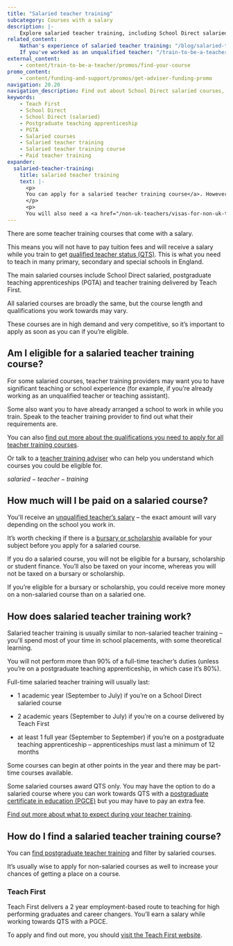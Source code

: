```yaml
---
title: "Salaried teacher training"
subcategory: Courses with a salary
description: |-
    Explore salaried teacher training, including School Direct salaried courses, postgraduate teaching apprenticeships and training delivered by Teach First.
related_content:
    Nathan's experience of salaried teacher training: "/blog/salaried-teacher-training-classroom-learning"
    If you've worked as an unqualified teacher: "/train-to-be-a-teacher/assessment-only-route-to-qts"
external_content:
    - content/train-to-be-a-teacher/promos/find-your-course
promo_content:
    - content/funding-and-support/promos/get-adviser-funding-promo
navigation: 20.20
navigation_description: Find out about School Direct salaried courses, postgraduate teaching apprenticeships and training delivered by Teach First.
keywords:
    - Teach First
    - School Direct
    - School Direct (salaried)
    - Postgraduate teaching apprenticeship
    - PGTA
    - Salaried courses
    - Salaried teacher training
    - Salaried teacher training course
    - Paid teacher training
expander:
  salaried-teacher-training:
    title: salaried teacher training
    text: |-
      <p>
      You can apply for a salaried teacher training course</a>. However, these courses are limited in number and very competitive. On this type of course, you will not pay a fee, and you can earn money while you train in a school. 
      </p>
      <p>
      You will also need a <a href="/non-uk-teachers/visas-for-non-uk-trainees">visa or immigration status</a> allowing you to work in the UK.</p>
---
```


There are some teacher training courses that come with a salary. 

This means you will not have to pay tuition fees and will receive a salary while you train to get [qualified teacher status (QTS)](/train-to-be-a-teacher/what-is-qts). This is what you need to teach in many primary, secondary and special schools in England. 

The main salaried courses include School Direct salaried, postgraduate teaching apprenticeships (PGTA) and teacher training delivered by Teach First.

All salaried courses are broadly the same, but the course length and qualifications you work towards may vary.

These courses are in high demand and very competitive, so it’s important to apply as soon as you can if you’re eligible. 

## Am I eligible for a salaried teacher training course? 

For some salaried courses, teacher training providers may want you to have significant teaching or school experience (for example, if you’re already working as an unqualified teacher or teaching assistant).  

Some also want you to have already arranged a school to work in while you train. Speak to the teacher training provider to find out what their requirements are. 

You can also [find out more about the qualifications you need to apply for all teacher training courses](/train-to-be-a-teacher/qualifications-you-need-to-teach). 

Or talk to a [teacher training adviser](/teacher-training-advisers) who can help you understand which courses you could be eligible for. 

$salaried-teacher-training$

## How much will I be paid on a salaried course? 

You'll receive an [unqualified teacher’s salary](/is-teaching-right-for-me/teacher-pay-and-benefits) – the exact amount will vary depending on the school you work in. 

It’s worth checking if there is a [bursary or scholarship](/funding-and-support/scholarships-and-bursaries) available for your subject before you apply for a salaried course. 

If you do a salaried course, you will not be eligible for a bursary, scholarship or student finance. You’ll also be taxed on your income, whereas you will not be taxed on a bursary or scholarship. 

If you’re eligible for a bursary or scholarship, you could receive more money on a non-salaried course than on a salaried one. 

## How does salaried teacher training work? 

Salaried teacher training is usually similar to non-salaried teacher training – you'll spend most of your time in school placements, with some theoretical learning. 

You will not perform more than 90% of a full-time teacher’s duties (unless you’re on a postgraduate teaching apprenticeship, in which case it’s 80%). 

Full-time salaried teacher training will usually last: 

* 1 academic year (September to July) if you’re on a School Direct salaried course 

* 2 academic years (September to July) if you’re on a course delivered by Teach First 

* at least 1 full year (September to September) if you’re on a postgraduate teaching apprenticeship – apprenticeships must last a minimum of 12 months 

Some courses can begin at other points in the year and there may be part-time courses available. 

Some salaried courses award QTS only. You may have the option to do a salaried course where you can work towards QTS with a [postgraduate certificate in education (PGCE)](/train-to-be-a-teacher/what-is-a-pgce) but you may have to pay an extra fee. 

[Find out more about what to expect during your teacher training](/train-to-be-a-teacher/initial-teacher-training). 

## How do I find a salaried teacher training course? 

You can [find postgraduate teacher training](https://www.find-postgraduate-teacher-training.service.gov.uk/) and filter by salaried courses. 

It’s usually wise to apply for non-salaried courses as well to increase your chances of getting a place on a course. 

### Teach First 

Teach First delivers a 2 year employment-based route to teaching for high performing graduates and career changers. You’ll earn a salary while working towards QTS with a PGCE. 

To apply and find out more, you should [visit the Teach First website](https://www.teachfirst.org.uk/).
